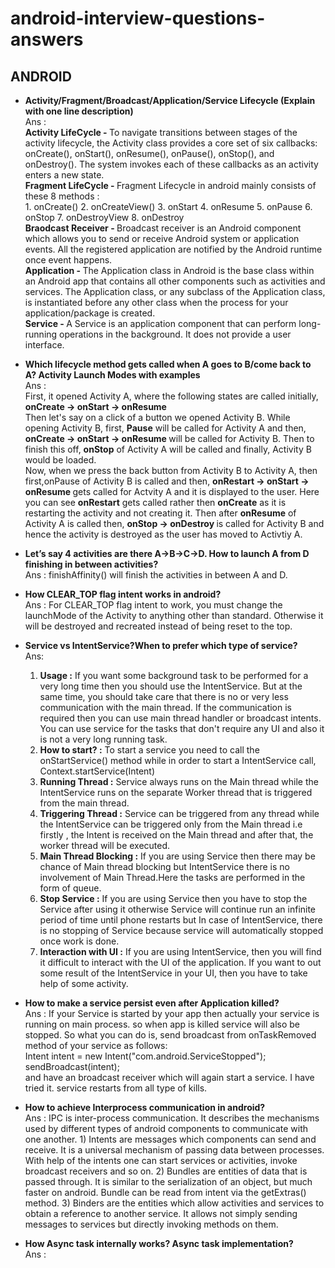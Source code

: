 # android-interview-questions-answers

## ANDROID

* <b> Activity/Fragment/Broadcast/Application/Service Lifecycle (Explain with one line description)</b> </br>
Ans : </br>
<b> Activity LifeCycle - </b> To navigate transitions between stages of the activity lifecycle, the Activity class provides a core set of six callbacks: onCreate(), onStart(),      onResume(), onPause(), onStop(), and onDestroy(). The system invokes each of these callbacks as an activity enters a new state. </br>
<b> Fragment LifeCycle - </b> Fragment Lifecycle in android mainly consists of these 8 methods : </br>
      1. onCreate()
      2. onCreateView()
      3. onStart
      4. onResume
      5. onPause
      6. onStop
      7. onDestroyView
      8. onDestroy </br>
<b> Braodcast Receiver - </b> Broadcast receiver is an Android component which allows you to send or receive Android system or application events. All the registered application are notified by the Android runtime once event happens. </br>
<b> Application - </b> The Application class in Android is the base class within an Android app that contains all other components such as activities and services. The Application class, or any subclass of the Application class, is instantiated before any other class when the process for your application/package is created.</br>
<b> Service - </b>  A Service is an application component that can perform long-running operations in the background. It does not provide a user interface. </br>

* <b>Which lifecycle method gets called when A goes to B/come back to A? Activity Launch Modes with examples</b>  </br>
Ans : </br>
First, it opened Activity A, where the following states are called initially, <b> onCreate -> onStart -> onResume </b> </br>
Then let's say on a click of a button we opened Activity B. While opening Activity B, first, <b>Pause</b> will be called for Activity A and then, <b> onCreate -> onStart -> onResume </b> will be called for Activity B. Then to finish this off, <b>onStop</b> of Activity A will be called and finally, Activity B would be loaded. </br>
Now, when we press the back button from Activity B to Activity A, then first,onPause of Activity B is called and then, <b> onRestart -> onStart -> onResume </b> gets called for Actvity A and it is displayed to the user. Here you can see <b>onRestart</b> gets called rather then <b>onCreate</b> as it is restarting the activity and not creating it. </b>
Then after <b>onResume</b> of Activity A is called then, <b>onStop -> onDestroy </b> is called for Activity B and hence the activity is destroyed   as the user has moved to Activtiy A. </br>

* <b>Let’s say 4 activities are there A->B->C->D. How to launch A from D finishing in between activities?</b> </br>
Ans :  finishAffinity() will finish the activities in between A and D.  </br>

* <b>How CLEAR_TOP flag intent works in android?</b> </br>
Ans : For CLEAR_TOP flag intent to work, you must change the launchMode of the Activity to anything other than standard. Otherwise it will be destroyed and recreated instead of being reset to the top.

* <b>Service vs IntentService?When to prefer which type of service? </b> </br>
Ans: 
  1. <b> Usage :</b> If you want some background task to be performed for a very long time then you should use the IntentService. But at the same time, you should take care that      there is no or very less communication with the main thread. If the communication is required then you can use main thread handler or broadcast intents. You can use service      for the tasks that don't require any UI and also it is not a very long running task.
  2. <b> How to start? :</b> To start a service you need to call the onStartService() method while in order to start a IntentService call, Context.startService(Intent)
  3. <b> Running Thread :</b> Service always runs on the Main thread while the IntentService runs on the separate Worker thread that is triggered from the main thread.
  4. <b> Triggering Thread :</b> Service can be triggered from any thread while the IntentService can be  triggered only from the Main thread i.e firstly , the Intent is               received on the Main thread and after that, the worker thread will be executed. 
  5. <b> Main Thread Blocking :</b> If you are using Service then there may be chance of Main thread blocking but IntentService there is no involvement of Main Thread.Here the         tasks are performed in the form of queue.
  6. <b> Stop Service :</b> If you are using Service then you have to stop the Service after using it otherwise Service will continue run an infinite period of time until phone       restarts but In case of IntentService, there is no stopping of Service because service will automatically stopped once work is done.
  7. <b> Interaction with UI :</b> If you are using IntentService, then you will find it difficult to interact with the UI of the application. If you want to out some result of      the IntentService in your UI, then you have to take help of some activity.

* <b>How to make a service persist even after Application killed? </b></br>
Ans : If your Service is started by your app then actually your service is running on main process. so when app is killed service will also be stopped. So what you can do is,        send broadcast from onTaskRemoved method of your service as follows: </br>
     Intent intent = new Intent("com.android.ServiceStopped"); </br>
     sendBroadcast(intent); </br>
     and have an broadcast receiver which will again start a service. I have tried it. service restarts from all type of kills.
     
* <b>How to achieve Interprocess communication in android? </b> </br>
Ans : IPC is inter-process communication. It describes the mechanisms used by different types of android components to communicate with one another.
      1) Intents are messages which components can send and receive. It is a universal mechanism of passing data between processes. With help of the intents one can start              services or activities, invoke broadcast receivers and so on.
      2) Bundles are entities of data that is passed through. It is similar to the serialization of an object, but much faster on android. Bundle can be read from intent via the        getExtras() method.
      3) Binders are the entities which allow activities and services to obtain a reference to another service. It allows not simply sending messages to services but directly          invoking methods on them.    

* <b>How Async task internally works? Async task implementation? </b> </br>
Ans : 
